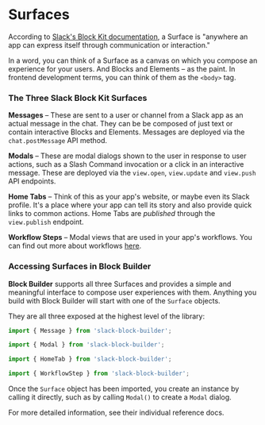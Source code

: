 # Surfaces

According to [Slack's Block Kit documentation](https://api.slack.com/surfaces), a Surface is "anywhere an app can express itself through communication or interaction." 

In a word, you can think of a Surface as a canvas on which you compose an experience for your users. And Blocks and Elements – as the paint. In frontend development terms, you can think of them as the `<body>` tag. 

### The Three Slack Block Kit Surfaces

**Messages** – These are sent to a user or channel from a Slack app as an actual message in the chat. They can be be composed of just text or contain interactive Blocks and Elements. Messages are deployed via the `chat.postMessage` API method.

**Modals** – These are modal dialogs shown to the user in response to user actions, such as a Slash Command invocation or a click in an interactive message. These are deployed via the `view.open`, `view.update` and `view.push` API endpoints.

**Home Tabs** – Think of this as your app's website, or maybe even its Slack profile. It's a place where your app can tell its story and also provide quick links to common actions. Home Tabs are _published_ through the `view.publish` endpoint.

**Workflow Steps** – Modal views that are used in your app's workflows. You can find out more about workflows [here](https://api.slack.com/workflows).

### Accessing Surfaces in Block Builder

**Block Builder** supports all three Surfaces and provides a simple and meaningful interface to compose user experiences with them. Anything you build with Block Builder will start with one of the `Surface` objects.  

They are all three exposed at the highest level of the library:

```javascript
import { Message } from 'slack-block-builder';
```

```javascript
import { Modal } from 'slack-block-builder';
```

```javascript
import { HomeTab } from 'slack-block-builder';
```

```javascript
import { WorkflowStep } from 'slack-block-builder';
```

Once the `Surface` object has been imported, you create an instance by calling it directly, such as by calling `Modal()` to create a `Modal` dialog.   

For more detailed information, see their individual reference docs.